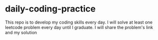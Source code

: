 # daily-coding-practice
This repo is to develop my coding skills every day.
I will solve at least one leetcode problem every day until I graduate.
I will share the problem's link and my solution